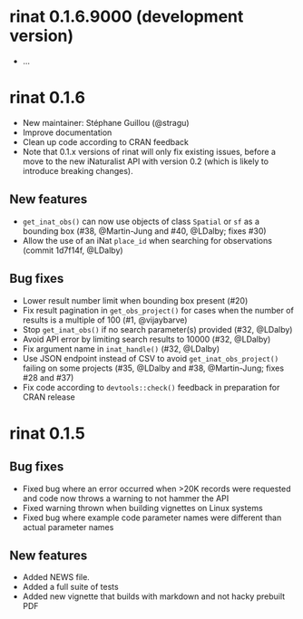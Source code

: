 # rinat 0.1.6.9000 (development version)

* ...

# rinat 0.1.6

* New maintainer: Stéphane Guillou (@stragu)
* Improve documentation
* Clean up code according to CRAN feedback
* Note that 0.1.x versions of rinat will only fix existing issues, before a move to the new iNaturalist API with version 0.2 (which is likely to introduce breaking changes).

## New features

* `get_inat_obs()` can now use objects of class `Spatial` or `sf` as a bounding box (#38, @Martin-Jung and #40, @LDalby; fixes #30)
* Allow the use of an iNat `place_id` when searching for observations (commit 1d7f14f, @LDalby)

## Bug fixes

* Lower result number limit when bounding box present (#20)
* Fix result pagination in `get_obs_project()` for cases when the number of results is a multiple of 100 (#1, @vijaybarve)
* Stop `get_inat_obs()` if no search parameter(s) provided (#32, @LDalby)
* Avoid API error by limiting search results to 10000 (#32, @LDalby)
* Fix argument name in `inat_handle()` (#32, @LDalby)
* Use JSON endpoint instead of CSV to avoid `get_inat_obs_project()` failing on some projects (#35, @LDalby and #38, @Martin-Jung; fixes #28 and #37)
* Fix code according to `devtools::check()` feedback in preparation for CRAN release

# rinat 0.1.5

## Bug fixes

* Fixed bug where an error occurred when >20K records were requested and code now throws a warning to not hammer the API
* Fixed warning thrown when building vignettes on Linux systems
* Fixed bug where example code parameter names were different than actual parameter names

## New features

* Added NEWS file.
* Added a full suite of tests
* Added new vignette that builds with markdown and not hacky prebuilt PDF
